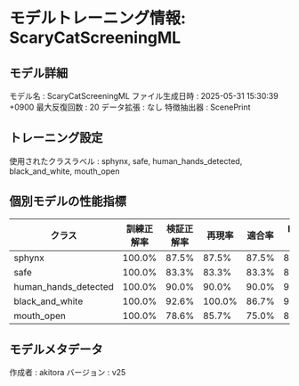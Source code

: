 # モデルトレーニング情報: ScaryCatScreeningML

## モデル詳細
モデル名           : ScaryCatScreeningML
ファイル生成日時   : 2025-05-31 15:30:39 +0900
最大反復回数     : 20
データ拡張       : なし
特徴抽出器       : ScenePrint

## トレーニング設定
使用されたクラスラベル : sphynx, safe, human_hands_detected, black_and_white, mouth_open

## 個別モデルの性能指標
| クラス | 訓練正解率 | 検証正解率 | 再現率 | 適合率 | F1スコア |
|--------|------------|------------|--------|--------|----------|
| sphynx | 100.0% | 87.5% | 87.5% | 87.5% | 87.5% |
| safe | 100.0% | 83.3% | 83.3% | 83.3% | 83.3% |
| human_hands_detected | 100.0% | 90.0% | 90.0% | 90.0% | 90.0% |
| black_and_white | 100.0% | 92.6% | 100.0% | 86.7% | 92.9% |
| mouth_open | 100.0% | 78.6% | 85.7% | 75.0% | 80.0% |

## モデルメタデータ
作成者            : akitora
バージョン          : v25